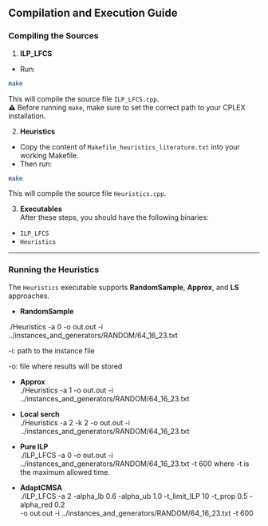 ## Compilation and Execution Guide

### Compiling the Sources

1. **ILP_LFCS**  
- Run:
```bash
make
```
This will compile the source file `ILP_LFCS.cpp`.  
⚠️ Before running `make`, make sure to set the correct path to your CPLEX installation.

2. **Heuristics**  
- Copy the content of `Makefile_heuristics_literature.txt` into your working Makefile.  
- Then run:
```bash
make
```
This will compile the source file `Heuristics.cpp`.

3. **Executables**  
After these steps, you should have the following binaries:
- `ILP_LFCS`
- `Heuristics`

---

### Running the Heuristics

The `Heuristics` executable supports **RandomSample**, **Approx**, and **LS** approaches.

- **RandomSample**  

./Heuristics -a 0 -o out.out -i ../instances_and_generators/RANDOM/64_16_23.txt

-i: path to the instance file

-o: file where results will be stored

- **Approx**  
./Heuristics -a 1 -o out.out -i ../instances_and_generators/RANDOM/64_16_23.txt

- **Local serch**  
./Heuristics -a 2 -k 2 -o out.out -i ../instances_and_generators/RANDOM/64_16_23.txt


- **Pure ILP**  
./ILP_LFCS -a 0 -o out.out -i ../instances_and_generators/RANDOM/64_16_23.txt -t 600
where -t is the maximum allowed time. 

- **AdaptCMSA**  
./ILP_LFCS -a 2 -alpha_lb 0.6 -alpha_ub 1.0 -t_limit_ILP 10 -t_prop 0.5 -alpha_red 0.2 \
-o out.out -i ../instances_and_generators/RANDOM/64_16_23.txt -t 600
